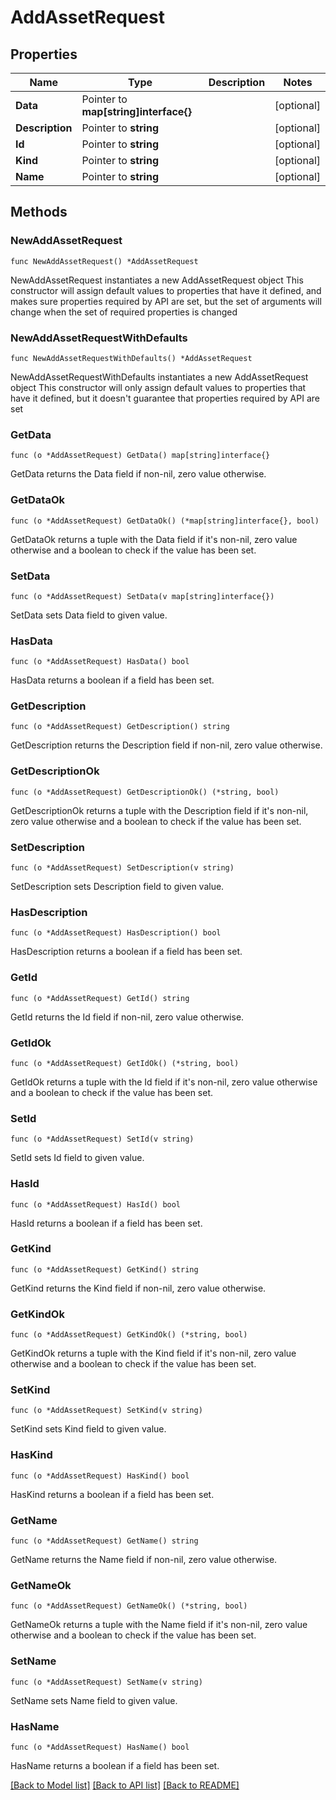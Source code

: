 # AddAssetRequest

## Properties

Name | Type | Description | Notes
------------ | ------------- | ------------- | -------------
**Data** | Pointer to **map[string]interface{}** |  | [optional] 
**Description** | Pointer to **string** |  | [optional] 
**Id** | Pointer to **string** |  | [optional] 
**Kind** | Pointer to **string** |  | [optional] 
**Name** | Pointer to **string** |  | [optional] 

## Methods

### NewAddAssetRequest

`func NewAddAssetRequest() *AddAssetRequest`

NewAddAssetRequest instantiates a new AddAssetRequest object
This constructor will assign default values to properties that have it defined,
and makes sure properties required by API are set, but the set of arguments
will change when the set of required properties is changed

### NewAddAssetRequestWithDefaults

`func NewAddAssetRequestWithDefaults() *AddAssetRequest`

NewAddAssetRequestWithDefaults instantiates a new AddAssetRequest object
This constructor will only assign default values to properties that have it defined,
but it doesn't guarantee that properties required by API are set

### GetData

`func (o *AddAssetRequest) GetData() map[string]interface{}`

GetData returns the Data field if non-nil, zero value otherwise.

### GetDataOk

`func (o *AddAssetRequest) GetDataOk() (*map[string]interface{}, bool)`

GetDataOk returns a tuple with the Data field if it's non-nil, zero value otherwise
and a boolean to check if the value has been set.

### SetData

`func (o *AddAssetRequest) SetData(v map[string]interface{})`

SetData sets Data field to given value.

### HasData

`func (o *AddAssetRequest) HasData() bool`

HasData returns a boolean if a field has been set.

### GetDescription

`func (o *AddAssetRequest) GetDescription() string`

GetDescription returns the Description field if non-nil, zero value otherwise.

### GetDescriptionOk

`func (o *AddAssetRequest) GetDescriptionOk() (*string, bool)`

GetDescriptionOk returns a tuple with the Description field if it's non-nil, zero value otherwise
and a boolean to check if the value has been set.

### SetDescription

`func (o *AddAssetRequest) SetDescription(v string)`

SetDescription sets Description field to given value.

### HasDescription

`func (o *AddAssetRequest) HasDescription() bool`

HasDescription returns a boolean if a field has been set.

### GetId

`func (o *AddAssetRequest) GetId() string`

GetId returns the Id field if non-nil, zero value otherwise.

### GetIdOk

`func (o *AddAssetRequest) GetIdOk() (*string, bool)`

GetIdOk returns a tuple with the Id field if it's non-nil, zero value otherwise
and a boolean to check if the value has been set.

### SetId

`func (o *AddAssetRequest) SetId(v string)`

SetId sets Id field to given value.

### HasId

`func (o *AddAssetRequest) HasId() bool`

HasId returns a boolean if a field has been set.

### GetKind

`func (o *AddAssetRequest) GetKind() string`

GetKind returns the Kind field if non-nil, zero value otherwise.

### GetKindOk

`func (o *AddAssetRequest) GetKindOk() (*string, bool)`

GetKindOk returns a tuple with the Kind field if it's non-nil, zero value otherwise
and a boolean to check if the value has been set.

### SetKind

`func (o *AddAssetRequest) SetKind(v string)`

SetKind sets Kind field to given value.

### HasKind

`func (o *AddAssetRequest) HasKind() bool`

HasKind returns a boolean if a field has been set.

### GetName

`func (o *AddAssetRequest) GetName() string`

GetName returns the Name field if non-nil, zero value otherwise.

### GetNameOk

`func (o *AddAssetRequest) GetNameOk() (*string, bool)`

GetNameOk returns a tuple with the Name field if it's non-nil, zero value otherwise
and a boolean to check if the value has been set.

### SetName

`func (o *AddAssetRequest) SetName(v string)`

SetName sets Name field to given value.

### HasName

`func (o *AddAssetRequest) HasName() bool`

HasName returns a boolean if a field has been set.


[[Back to Model list]](../README.md#documentation-for-models) [[Back to API list]](../README.md#documentation-for-api-endpoints) [[Back to README]](../README.md)


